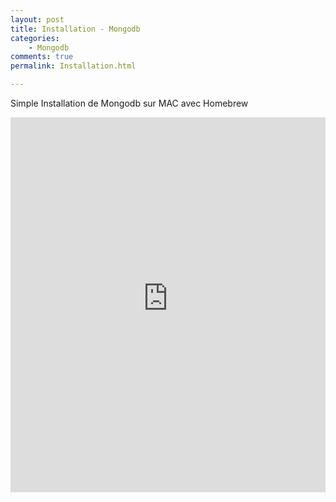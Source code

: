 ```yaml
---
layout: post
title: Installation - Mongodb
categories:
    - Mongodb
comments: true
permalink: Installation.html

---
```



Simple Installation de Mongodb sur MAC avec Homebrew

<iframe style="width: 100%; height: 600px;" src="https://www.youtube-nocookie.com/embed/Ut5WEcubfv4?controls=0&amp;showinfo=0" frameborder="0" allowfullscreen></iframe>